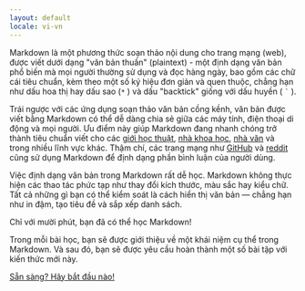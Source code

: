 ```yaml
---
layout: default
locale: vi-vn
---
```


Markdown là một phương thức soạn thảo nội dung cho trang mạng (web), được viết dưới dạng "văn bản thuần" (plaintext) - một định dạng văn bản phổ biến mà mọi người thường sử dụng và đọc hàng ngày, bao gồm các chữ cái tiêu chuẩn, kèm theo một số ký hiệu đơn giản và quen thuộc, chẳng hạn như dấu hoa thị hay dấu sao (<code>*</code> ) và dấu "backtick" giống với dấu huyền ( <code>`</code> ).

Trái ngược với các ứng dụng soạn thảo văn bản cồng kềnh, văn bản được viết bằng Markdown có thể dễ dàng chia sẻ giữa các máy tính, điện thoại di động và mọi người. Ưu điểm này giúp Markdown đang nhanh chóng trở thành tiêu chuẩn viết cho các [giới học thuật][academics], [nhà khoa học][scientists], [nhà văn][writers] và trong nhiều lĩnh vực khác. Thậm chí, các trang mạng như [GitHub](https://www.github.com) và [reddit](http://www.reddit.com) cũng sử dụng Markdown để định dạng phần bình luận của người dùng.

Việc định dạng văn bản trong Markdown rất dễ học. Markdown không thực hiện các thao tác phức tạp như thay đổi kích thước, màu sắc hay kiểu chữ. Tất cả những gì bạn có thể kiểm soát là cách hiển thị văn bản — chẳng hạn như in đậm, tạo tiêu đề và sắp xếp danh sách.

Chỉ với mười phút, bạn đã có thể học Markdown!

Trong mỗi bài học, bạn sẽ được giới thiệu về một khái niệm cụ thể trong Markdown. Và sau đó, bạn sẽ được yêu cầu hoàn thành một số bài tập với kiến thức mới này.

<a class="btn btn-lg btn-success" href="{{ site.data.tooltips.lesson_1[page.locale].href }}">Sẵn sàng? Hãy bắt đầu nào!</a>

[academics]: http://chronicle.com/blogs/profhacker/markdown-the-syntax-you-probably-already-know/35295
[scientists]: http://blogs.plos.org/mfenner/2012/12/13/a-call-for-scholarly-markdown/
[writers]: http://lifehacker.com/5943320/what-is-markdown-and-why-is-it-better-for-my-to+do-lists-and-notes
